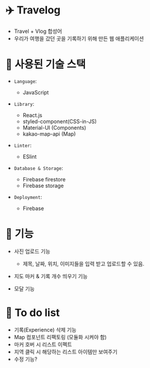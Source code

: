 # ✈️ Travelog
- Travel + Vlog 합성어 
- 우리가 여행을 갔던 곳을 기록하기 위해 만든 웹 애플리케이션

# 📌 사용된 기술 스택
- `Language`:
  - JavaScript

- `Library`: 
  - React.js
  - styled-component(CSS-in-JS)
  - Material-UI (Components)
  - kakao-map-api (Map)

- `Linter`:
  - ESlint

- `Database & Storage`:
  - Firebase firestore
  - Firebase storage

- `Deployment`:
  - Firebase 


# 📌 기능

- 사진 업로드 기능
  - 제목, 날짜, 위치, 이미지들을 입력 받고 업로드할 수 있음.
  
- 지도 마커 & 기록 개수 띄우기 기능

- 모달 기능

# 📌 To do list

- 기록(Experience) 삭제 기능
- Map 컴포넌트 리팩토링 (모듈화 시켜야 함)
- 마커 호버 시 리스트 이펙트
- 지역 클릭 시 해당하는 리스트 아이템만 보여주기
- 수정 기능?
